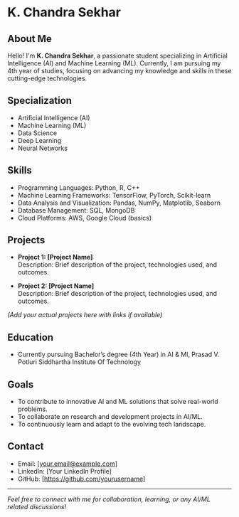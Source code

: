 # K. Chandra Sekhar

## About Me
Hello! I'm **K. Chandra Sekhar**, a passionate student specializing in Artificial Intelligence (AI) and Machine Learning (ML). Currently, I am pursuing my 4th year of studies, focusing on advancing my knowledge and skills in these cutting-edge technologies.

## Specialization
- Artificial Intelligence (AI)
- Machine Learning (ML)
- Data Science
- Deep Learning
- Neural Networks

## Skills
- Programming Languages: Python, R, C++
- Machine Learning Frameworks: TensorFlow, PyTorch, Scikit-learn
- Data Analysis and Visualization: Pandas, NumPy, Matplotlib, Seaborn
- Database Management: SQL, MongoDB
- Cloud Platforms: AWS, Google Cloud (basics)

## Projects
- **Project 1: [Project Name]**  
  Description: Brief description of the project, technologies used, and outcomes.

- **Project 2: [Project Name]**  
  Description: Brief description of the project, technologies used, and outcomes.

*(Add your actual projects here with links if available)*

## Education
- Currently pursuing Bachelor’s degree (4th Year) in AI & Ml, Prasad V. Potluri Siddhartha Institute Of Technology


## Goals
- To contribute to innovative AI and ML solutions that solve real-world problems.
- To collaborate on research and development projects in AI/ML.
- To continuously learn and adapt to the evolving tech landscape.

## Contact
- Email: [your.email@example.com]  
- LinkedIn: [Your LinkedIn Profile]  
- GitHub: [https://github.com/yourusername]

---

*Feel free to connect with me for collaboration, learning, or any AI/ML related discussions!*

